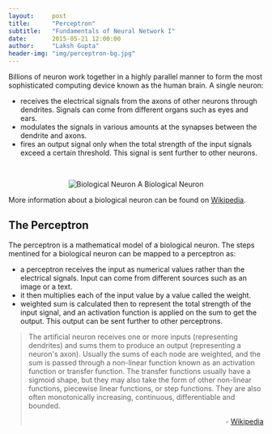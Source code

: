 ```yaml
---
layout:     post
title:      "Perceptron"
subtitle:   "Fundamentals of Neural Network I"
date:       2015-05-21 12:00:00
author:     "Laksh Gupta"
header-img: "img/perceptron-bg.jpg"
---
```


Billions of neuron work together in a highly parallel manner to form the most sophisticated computing device known as the human brain. A single neuron:

- receives the electrical signals from the axons of other neurons through dendrites. Signals can come from different organs such as eyes and ears.
- modulates the signals in various amounts at the synapses between the dendrite and axons.
- fires an output signal only when the total strength of the input signals exceed a certain threshold. This signal is sent further to other neurons.

<p></br></p>
<center>
<img src="{{ site.baseurl }}/img/nn/bioneuron.jpg" alt="Biological Neuron">
<span class="caption text-muted">A Biological Neuron</span>
</center>

More information about a biological neuron can be found on <a href="http://en.wikipedia.org/wiki/Neuron">Wikipedia</a>.

<h2 class="section-heading">The Perceptron</h2>
The perceptron is a mathematical model of a biological neuron. The steps mentined for a biological neuron can be mapped to a perceptron as:

- a perceptron receives the input as numerical values rather than the electrical signals. Input can come from different sources such as an image or a text.
- it then multiplies each of the input value by a value called the weight.
- weighted sum is calculated then to represent the total strength of the input signal, and an activation function is applied on the sum to get the output. This output can be sent 
  further to other perceptrons.



<blockquote>The artificial neuron receives one or more inputs (representing dendrites) and sums them to produce an output (representing a neuron's axon). 
Usually the sums of each node are weighted, and the sum is passed through a non-linear function known as an activation function or transfer function. 
The transfer functions usually have a sigmoid shape, but they may also take the form of other non-linear functions, piecewise linear functions, or step functions. 
They are also often monotonically increasing, continuous, differentiable and bounded.
<p align="right">- <a href="http://en.wikipedia.org/wiki/Artificial_neuron">Wikipedia</a></p>
</blockquote>


